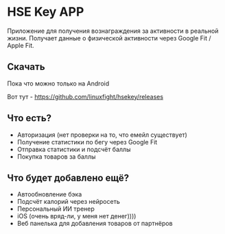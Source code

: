 # HSE Key APP

Приложение для получения вознаграждения за активности в реальной жизни.
Получает данные о физической активности через Google Fit / Apple Fit.

## Скачать
Пока что можно только на Android

Вот тут - https://github.com/linuxfight/hsekey/releases

## Что есть?
- Авторизация (нет проверки на то, что емейл существует)
- Получение статистики по бегу через Google Fit
- Отправка статистики и подсчёт баллы
- Покупка товаров за баллы

## Что будет добавлено ещё?
- Автообновление бэка
- Подсчёт калорий через нейросеть
- Персональный ИИ тренер
- iOS (очень вряд-ли, у меня нет денег))))
- Веб панелька для добавления товаров от партнёров